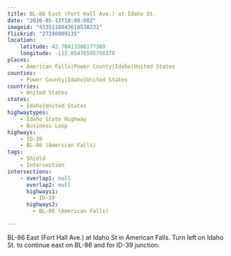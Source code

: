 ```yaml
---
title: BL-86 East (Fort Hall Ave.) at Idaho St.
date: "2016-05-13T18:00:08Z"
imageid: "4335118843618538231"
flickrid: "27240909135"
location:
    latitude: 42.78413386177309
    longitude: -112.85476505756378
places:
    - American Falls|Power County|Idaho|United States
counties:
    - Power County|Idaho|United States
countries:
    - United States
states:
    - Idaho|United States
highwaytypes:
    - Idaho State Highway
    - Business Loop
highways:
    - ID-39
    - BL-86 (American Falls)
tags:
    - Shield
    - Intersection
intersections:
    - overlap1: null
      overlap2: null
      highways1:
        - ID-39
      highways2:
        - BL-86 (American Falls)

---
```

BL-86 East (Fort Hall Ave.) at Idaho St in American Falls.  Turn left on Idaho St. to continue east on BL-86 and for ID-39 junction.